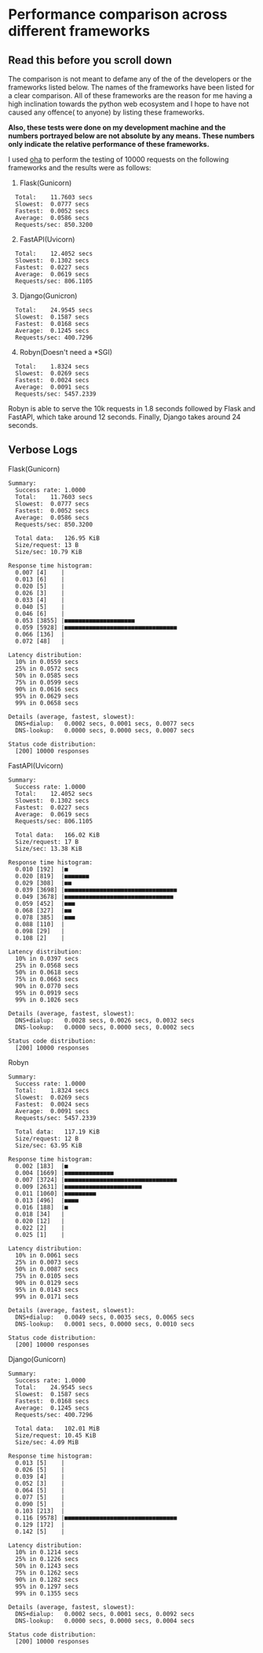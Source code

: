 # Performance comparison across different frameworks

## Read this before you scroll down

The comparison is not meant to defame any of the of the developers or the frameworks listed below. The names of the frameworks have been listed for a clear comparison. All of these frameworks are the reason for me having a high inclination towards the python web ecosystem and I hope to have not caused any offence( to anyone) by listing these frameworks.

**Also, these tests were done on my development machine and the numbers portrayed below are not absolute by any means. These numbers only indicate the relative performance of these frameworks.**

I used [oha](https://github.com/hatoo/oha) to perform the testing of 10000 requests on the following frameworks and the results were as follows:

1. Flask(Gunicorn)
```
  Total:	11.7603 secs
  Slowest:	0.0777 secs
  Fastest:	0.0052 secs
  Average:	0.0586 secs
  Requests/sec:	850.3200
```

2. FastAPI(Uvicorn)
```
  Total:	12.4052 secs
  Slowest:	0.1302 secs
  Fastest:	0.0227 secs
  Average:	0.0619 secs
  Requests/sec:	806.1105
```
3. Django(Gunicron)
```
  Total:	24.9545 secs
  Slowest:	0.1587 secs
  Fastest:	0.0168 secs
  Average:	0.1245 secs
  Requests/sec:	400.7296
```
4. Robyn(Doesn't need a *SGI)
```
  Total:	1.8324 secs
  Slowest:	0.0269 secs
  Fastest:	0.0024 secs
  Average:	0.0091 secs
  Requests/sec:	5457.2339
```

Robyn is able to serve the 10k requests in 1.8 seconds followed by Flask and FastAPI, which take around 12 seconds. Finally, Django takes around 24 seconds.

## Verbose Logs
Flask(Gunicorn)
```
Summary:
  Success rate:	1.0000
  Total:	11.7603 secs
  Slowest:	0.0777 secs
  Fastest:	0.0052 secs
  Average:	0.0586 secs
  Requests/sec:	850.3200

  Total data:	126.95 KiB
  Size/request:	13 B
  Size/sec:	10.79 KiB

Response time histogram:
  0.007 [4]    |
  0.013 [6]    |
  0.020 [5]    |
  0.026 [3]    |
  0.033 [4]    |
  0.040 [5]    |
  0.046 [6]    |
  0.053 [3855] |■■■■■■■■■■■■■■■■■■■■
  0.059 [5928] |■■■■■■■■■■■■■■■■■■■■■■■■■■■■■■■■
  0.066 [136]  |
  0.072 [48]   |

Latency distribution:
  10% in 0.0559 secs
  25% in 0.0572 secs
  50% in 0.0585 secs
  75% in 0.0599 secs
  90% in 0.0616 secs
  95% in 0.0629 secs
  99% in 0.0658 secs

Details (average, fastest, slowest):
  DNS+dialup:	0.0002 secs, 0.0001 secs, 0.0077 secs
  DNS-lookup:	0.0000 secs, 0.0000 secs, 0.0007 secs

Status code distribution:
  [200] 10000 responses
```

FastAPI(Uvicorn)
```
Summary:
  Success rate:	1.0000
  Total:	12.4052 secs
  Slowest:	0.1302 secs
  Fastest:	0.0227 secs
  Average:	0.0619 secs
  Requests/sec:	806.1105

  Total data:	166.02 KiB
  Size/request:	17 B
  Size/sec:	13.38 KiB

Response time histogram:
  0.010 [192]  |■
  0.020 [819]  |■■■■■■■
  0.029 [308]  |■■
  0.039 [3698] |■■■■■■■■■■■■■■■■■■■■■■■■■■■■■■■■
  0.049 [3678] |■■■■■■■■■■■■■■■■■■■■■■■■■■■■■■■
  0.059 [452]  |■■■
  0.068 [327]  |■■
  0.078 [385]  |■■■
  0.088 [110]  |
  0.098 [29]   |
  0.108 [2]    |

Latency distribution:
  10% in 0.0397 secs
  25% in 0.0568 secs
  50% in 0.0618 secs
  75% in 0.0663 secs
  90% in 0.0770 secs
  95% in 0.0919 secs
  99% in 0.1026 secs

Details (average, fastest, slowest):
  DNS+dialup:	0.0028 secs, 0.0026 secs, 0.0032 secs
  DNS-lookup:	0.0000 secs, 0.0000 secs, 0.0002 secs

Status code distribution:
  [200] 10000 responses
```

Robyn
```
Summary:
  Success rate:	1.0000
  Total:	1.8324 secs
  Slowest:	0.0269 secs
  Fastest:	0.0024 secs
  Average:	0.0091 secs
  Requests/sec:	5457.2339

  Total data:	117.19 KiB
  Size/request:	12 B
  Size/sec:	63.95 KiB

Response time histogram:
  0.002 [183]  |■
  0.004 [1669] |■■■■■■■■■■■■■■
  0.007 [3724] |■■■■■■■■■■■■■■■■■■■■■■■■■■■■■■■■
  0.009 [2631] |■■■■■■■■■■■■■■■■■■■■■■
  0.011 [1060] |■■■■■■■■■
  0.013 [496]  |■■■■
  0.016 [188]  |■
  0.018 [34]   |
  0.020 [12]   |
  0.022 [2]    |
  0.025 [1]    |

Latency distribution:
  10% in 0.0061 secs
  25% in 0.0073 secs
  50% in 0.0087 secs
  75% in 0.0105 secs
  90% in 0.0129 secs
  95% in 0.0143 secs
  99% in 0.0171 secs

Details (average, fastest, slowest):
  DNS+dialup:	0.0049 secs, 0.0035 secs, 0.0065 secs
  DNS-lookup:	0.0001 secs, 0.0000 secs, 0.0010 secs

Status code distribution:
  [200] 10000 responses
```

Django(Gunicorn)
```
Summary:
  Success rate:	1.0000
  Total:	24.9545 secs
  Slowest:	0.1587 secs
  Fastest:	0.0168 secs
  Average:	0.1245 secs
  Requests/sec:	400.7296

  Total data:	102.01 MiB
  Size/request:	10.45 KiB
  Size/sec:	4.09 MiB

Response time histogram:
  0.013 [5]    |
  0.026 [5]    |
  0.039 [4]    |
  0.052 [3]    |
  0.064 [5]    |
  0.077 [5]    |
  0.090 [5]    |
  0.103 [213]  |
  0.116 [9578] |■■■■■■■■■■■■■■■■■■■■■■■■■■■■■■■■
  0.129 [172]  |
  0.142 [5]    |

Latency distribution:
  10% in 0.1214 secs
  25% in 0.1226 secs
  50% in 0.1243 secs
  75% in 0.1262 secs
  90% in 0.1282 secs
  95% in 0.1297 secs
  99% in 0.1355 secs

Details (average, fastest, slowest):
  DNS+dialup:	0.0002 secs, 0.0001 secs, 0.0092 secs
  DNS-lookup:	0.0000 secs, 0.0000 secs, 0.0004 secs

Status code distribution:
  [200] 10000 responses
```


